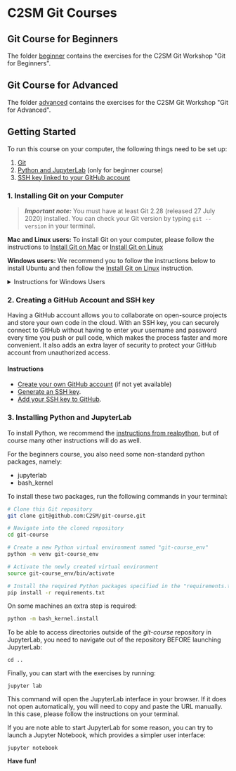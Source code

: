 # C2SM Git Courses

## Git Course for Beginners
The folder [beginner](beginner) contains the exercises for the C2SM Git Workshop "Git for Beginners".

## Git Course for Advanced
The folder [advanced](advanced) contains the exercises for the C2SM Git Workshop "Git for Advanced".

## Getting Started

To run this course on your computer, the following things need to be set up:
1. [Git](#1-installing-git-on-your-computer)
2. [Python and JupyterLab](#2-installing-python-and-jupyter-notebooks) (only for beginner course)
4. [SSH key linked to your GitHub account](#3-creating-a-github-account-and-ssh-key)


### 1. Installing Git on your Computer

> **_Important note:_**  You must have at least Git 2.28 (released 27 July 2020) installed.
> You can check your Git version by typing `git --version` in your terminal.

**Mac and Linux users:** To install Git on your computer, please follow the instructions to [Install Git on Mac](https://github.com/git-guides/install-git#install-git-on-mac) or [Install Git on Linux](https://github.com/git-guides/install-git#install-git-on-linux)

**Windows users:** We recommend you to follow the instructions below to install Ubuntu and then follow the [Install Git on Linux](https://github.com/git-guides/install-git#install-git-on-linux) instruction.
<details>
<summary>Instructions for Windows Users</summary>
<br>

We recommend to install the Windows Subsystem for Linux 2 (WSL2). Using Git with WSL2 provides a better terminal experience for Windows users. With WSL2, you can access a Linux terminal directly from Windows, which makes it easier to work with Git commands and other Linux-based tools. This also allows for more flexibility in managing and running scripts, as well as better compatibility with Linux-based workflows. Additionally, WSL2 provides a more secure environment for Git operations by isolating them from the Windows operating system.

#### Setting up WSL2

1. Enable the Windows Subsystem for Linux (WSL) feature on your Windows machine by following the steps [here](https://docs.microsoft.com/en-us/windows/wsl/install-win10).
2. Install a Linux distribution of your choice from the Microsoft Store. We recommend using Ubuntu 22.04.2 LTS.
3. Open the Start menu and search for "Ubuntu" to launch the distribution.
4. Follow the prompts to set up a username and password for the Ubuntu distribution.

Congratulations! You have now an Ubuntu environment and can work in the same way as on a Linux machine.
</details>

### 2. Creating a GitHub Account and SSH key

Having a GitHub account allows you to collaborate on open-source projects and store your own code in the cloud. With an SSH key, you can securely connect to GitHub without having to enter your username and password every time you push or pull code, which makes the process faster and more convenient. It also adds an extra layer of security to protect your GitHub account from unauthorized access.

#### Instructions

- [Create your own GitHub account](https://github.com/) (if not yet available)
- [Generate an SSH key](https://docs.github.com/en/authentication/connecting-to-github-with-ssh/adding-a-new-ssh-key-to-your-github-account).
- [Add your SSH key to GitHub](https://docs.github.com/en/authentication/connecting-to-github-with-ssh/adding-a-new-ssh-key-to-your-github-account).


### 3. Installing Python and JupyterLab
To install Python, we recommend the [instructions from realpython](https://realpython.com/installing-python/),
but of course many other instructions will do as well.

For the beginners course, you also need some non-standard python packages, namely:
   - jupyterlab
   - bash_kernel

To install these two packages, run the following commands in your terminal:
```bash
# Clone this Git repository
git clone git@github.com:C2SM/git-course.git
```

```bash
# Navigate into the cloned repository
cd git-course
```

```bash
# Create a new Python virtual environment named "git-course_env"
python -m venv git-course_env
```

```bash
# Activate the newly created virtual environment
source git-course_env/bin/activate 
```

```bash
# Install the required Python packages specified in the "requirements.txt" file
pip install -r requirements.txt 
```

On some machines an extra step is required:
```bash
python -m bash_kernel.install
```

To be able to access directories outside of the *git-course* repository in JupyterLab, you need to navigate out of the repository BEFORE launching JupyterLab:
```
cd ..
```

Finally, you can start with the exercises by running:
```
jupyter lab
```
This command will open the JupyterLab interface in your browser.
If it does not open automatically, you will need to copy and paste the URL manually.
In this case, please follow the instructions on your terminal.

If you are note able to start JupyterLab for some reason, you can try to launch a Jupyter Notebook, which provides a simpler user interface:
```
jupyter notebook
```

**Have fun!**

